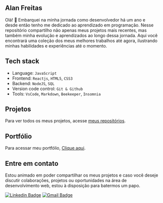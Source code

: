 ## Alan Freitas 

Olá! 👋 Embarquei na minha jornada como desenvolvedor há um ano e desde então tenho me dedicado ao aprendizado em programação. Nesse repositório compartilho não apenas meus projetos mais recentes, mas também minha evolução e aprendizados ao longo dessa jornada. Aqui você encontrará uma coleção dos meus melhores trabalhos até agora, ilustrando minhas habilidades e experiências até o momento. 

## Tech stack
- Language: `JavaScript`
- Frontend: `Reactjs`, `HTML5`, `CSS3`
- Backend: `NodeJS`, `SQL`
- Version code control: `Git & Github`
- Tools: `VsCode`, `Markdown`, `Beekeeper`, `Insomnia`

## Projetos
Para ver todos os meus projetos, acesse <a href="https://github.com/freitasbr01?tab=repositories">meus repositórios</a>.

## Portfólio
Para acessar meu portfólio, <a href="https://alanfreitas.netlify.app/">Clique aqui</a>.




## Entre em contato

Estou animado em poder compartilhar os meus projetos e caso você deseje discutir colaborações, projetos ou oportunidades na área de desenvolvimento web, estou à disposição para batermos um papo.

[![Linkedin Badge](https://img.shields.io/badge/-Alan_Freitas-blue?style=flat-square&logo=Linkedin&logoColor=white&link=https://www.linkedin.com/in/alanfreitasbr01/)](https://www.linkedin.com/in/alanfreitasbr01/)
[![Gmail Badge](https://img.shields.io/badge/-freitasbr01@gmail.com-c14438?style=flat-square&logo=Gmail&logoColor=white&link=mailto:freitasbr01@gmail.com)](mailto:freitasbr01@gmail.com)



